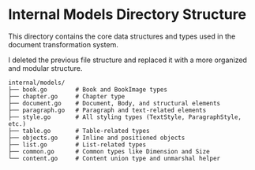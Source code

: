 # Internal Models Directory Structure

This directory contains the core data structures and types used in the document transformation system.

I deleted the previous file structure and replaced it with a more organized and modular structure.

```tree
internal/models/
├── book.go        # Book and BookImage types
├── chapter.go     # Chapter type
├── document.go    # Document, Body, and structural elements
├── paragraph.go   # Paragraph and text-related elements
├── style.go       # All styling types (TextStyle, ParagraphStyle, etc.)
├── table.go       # Table-related types
├── objects.go     # Inline and positioned objects
├── list.go        # List-related types
├── common.go      # Common types like Dimension and Size
└── content.go     # Content union type and unmarshal helper
```
